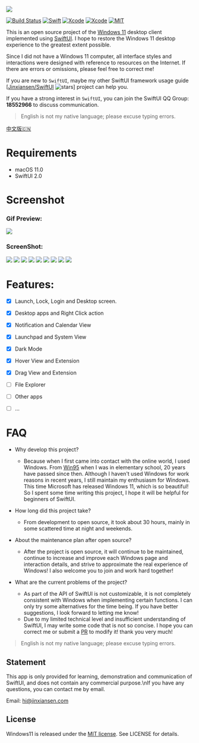 
<img src="Resources/Images/banner.png"/>

[![Build Status](https://img.shields.io/badge/platforms-macOS-green.svg)](https://github.com/Jinxiansen/SwiftUI)
[![Swift](https://img.shields.io/badge/Swift-5.1-orange.svg)](https://swift.org)
[![Xcode](https://img.shields.io/badge/Xcode-12.0-blue.svg)](https://developer.apple.com/xcode)
[![Xcode](https://img.shields.io/badge/macOS-11.0-blue.svg)](https://developer.apple.com/macOS)
[![MIT](https://img.shields.io/badge/licenses-MIT-red.svg)](https://opensource.org/licenses/MIT)

This is an open source project of the [Windows 11](https://www.microsoft.com/en-sg/windows/windows-11) desktop client implemented using [SwiftUI](https://developer.apple.com/xcode/swiftui/). I hope to restore the Windows 11 desktop experience to the greatest extent possible.

Since I did not have a Windows 11 computer, all interface styles and interactions were designed with reference to resources on the Internet. If there are errors or omissions, please feel free to correct me!


If you are new to `SwiftUI`, maybe my other SwiftUI framework usage guide [[Jinxiansen/SwiftUI](https://github.com/Jinxiansen/SwiftUI) ![stars](https://img.shields.io/github/stars/Jinxiansen/SwiftUI?style=social)] project can help you.

If you have a strong interest in `SwiftUI`, you can join the SwiftUI QQ Group: **18552966** to discuss communication.

> English is not my native language; please excuse typing errors.

[中文版🇨🇳](README_CN.md)

# Requirements 

- macOS 11.0
- SwiftUI 2.0

# Screenshot

### Gif Preview: 

<img src="Resources/Gif/preview.gif"/>

### ScreenShot:

<img src="Resources/Images/launch.png"/>
<img src="Resources/Images/lock.png"/>
<img src="Resources/Images/login.png"/>
<img src="Resources/Images/desktop.png"/>
<img src="Resources/Images/launchpad.png"/>
<img src="Resources/Images/darkMode.png"/>
<img src="Resources/Images/system.png"/>
<img src="Resources/Images/calendar.png"/>
<img src="Resources/Images/rightClick.png"/>

# Features:

- [x] Launch, Lock, Login and Desktop screen.
- [x] Desktop apps and Right Click action
- [x] Notification and Calendar View
- [x] Launchpad and System View
- [x] Dark Mode
- [x] Hover View and Extension
- [x] Drag View and Extension
- [ ] File Explorer
- [ ] Other apps
- [ ] ...


# FAQ

- Why develop this project?
	-  Because when I first came into contact with the online world, I used Windows. From [Win95](https://microsoft.fandom.com/wiki/Windows_95) when I was in elementary school, 20 years have passed since then. Although I haven't used Windows for work reasons in recent years, I still maintain my enthusiasm for Windows. This time Microsoft has released Windows 11, which is so beautiful! So I spent some time writing this project, I hope it will be helpful for beginners of SwiftUI.

- How long did this project take?
	-  From development to open source, it took about 30 hours, mainly in some scattered time at night and weekends.

- About the maintenance plan after open source?
	-  After the project is open source, it will continue to be maintained, continue to increase and improve each Windows page and interaction details, and strive to approximate the real experience of Windows! I also welcome you to join and work hard together!

- What are the current problems of the project?
	- As part of the API of SwiftUI is not customizable, it is not completely consistent with Windows when implementing certain functions. I can only try some alternatives for the time being. If you have better suggestions, I look forward to letting me know!
	- Due to my limited technical level and insufficient understanding of SwiftUI, I may write some code that is not so concise. I hope you can correct me or submit a [PR](https://github.com/Jinxiansen/Windows11/pulls) to modify it! thank you very much!

> English is not my native language; please excuse typing errors.


## Statement

This app is only provided for learning, demonstration and communication of SwiftUI, and does not contain any commercial purpose.\nIf you have any questions, you can contact me by email.

Email: hi@jinxiansen.com

## License	

Windows11 is released under the [MIT license](LICENSE). See LICENSE for details.
